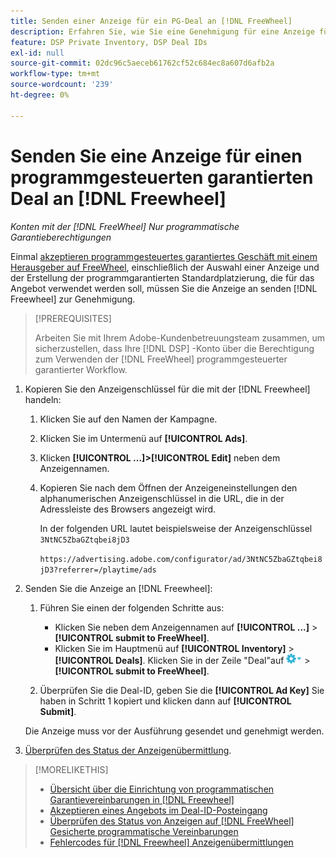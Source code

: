 ```yaml
---
title: Senden einer Anzeige für ein PG-Deal an [!DNL FreeWheel]
description: Erfahren Sie, wie Sie eine Genehmigung für eine Anzeige für ein programmgesteuertes garantiertes Geschäft mit einem Herausgeber anfordern können in [!DNL Freewheel].
feature: DSP Private Inventory, DSP Deal IDs
exl-id: null
source-git-commit: 02dc96c5aeceb61762cf52c684ec8a607d6afb2a
workflow-type: tm+mt
source-wordcount: '239'
ht-degree: 0%

---
```


# Senden Sie eine Anzeige für einen programmgesteuerten garantierten Deal an [!DNL Freewheel]

*Konten mit der [!DNL FreeWheel] Nur programmatische Garantieberechtigungen*

Einmal [akzeptieren programmgesteuertes garantiertes Geschäft mit einem Herausgeber auf FreeWheel](#programmatic-guaranteed-set-up.md#pg-setup-deal-id-inbox), einschließlich der Auswahl einer Anzeige und der Erstellung der programmgarantierten Standardplatzierung, die für das Angebot verwendet werden soll, müssen Sie die Anzeige an senden [!DNL Freewheel] zur Genehmigung.

>[!PREREQUISITES]
>
>Arbeiten Sie mit Ihrem Adobe-Kundenbetreuungsteam zusammen, um sicherzustellen, dass Ihre [!DNL DSP] -Konto über die Berechtigung zum Verwenden der [!DNL FreeWheel] programmgesteuerter garantierter Workflow.

1. Kopieren Sie den Anzeigenschlüssel für die mit der [!DNL Freewheel] handeln:

   1. Klicken Sie auf den Namen der Kampagne.
   1. Klicken Sie im Untermenü auf **[!UICONTROL Ads]**.
   1. Klicken  **[!UICONTROL ...]>[!UICONTROL Edit]** neben dem Anzeigennamen.
   1. Kopieren Sie nach dem Öffnen der Anzeigeneinstellungen den alphanumerischen Anzeigenschlüssel in die URL, die in der Adressleiste des Browsers angezeigt wird.

      In der folgenden URL lautet beispielsweise der Anzeigenschlüssel `3NtNC5ZbaGZtqbei8jD3`

      `https://advertising.adobe.com/configurator/ad/3NtNC5ZbaGZtqbei8jD3?referrer=/playtime/ads`

1. Senden Sie die Anzeige an [!DNL Freewheel]:

   1. Führen Sie einen der folgenden Schritte aus:

      * Klicken Sie neben dem Anzeigennamen auf  **[!UICONTROL ...]** > **[!UICONTROL submit to FreeWheel]**.
      * Klicken Sie im Hauptmenü auf **[!UICONTROL Inventory]** > **[!UICONTROL Deals]**. Klicken Sie in der Zeile &quot;Deal&quot;auf ![Optionen, Menü](/help/dsp/assets/options-menu.png) > **[!UICONTROL submit to FreeWheel]**.
   1. Überprüfen Sie die Deal-ID, geben Sie die **[!UICONTROL Ad Key]** Sie haben in Schritt 1 kopiert und klicken dann auf **[!UICONTROL Submit]**.

   Die Anzeige muss vor der Ausführung gesendet und genehmigt werden.

1. [Überprüfen des Status der Anzeigenübermittlung](freewheel-check-status.md).

>[!MORELIKETHIS]
>
>* [Übersicht über die Einrichtung von programmatischen Garantievereinbarungen in [!DNL Freewheel]](freewheel-overview.md)
>* [Akzeptieren eines Angebots im Deal-ID-Posteingang](deal-id-inbox-accept.md)
>* [Überprüfen des Status von Anzeigen auf [!DNL FreeWheel] Gesicherte programmatische Vereinbarungen](freewheel-check-status.md)
>* [Fehlercodes für [!DNL Freewheel] Anzeigenübermittlungen](freewheel-error-codes.md)

